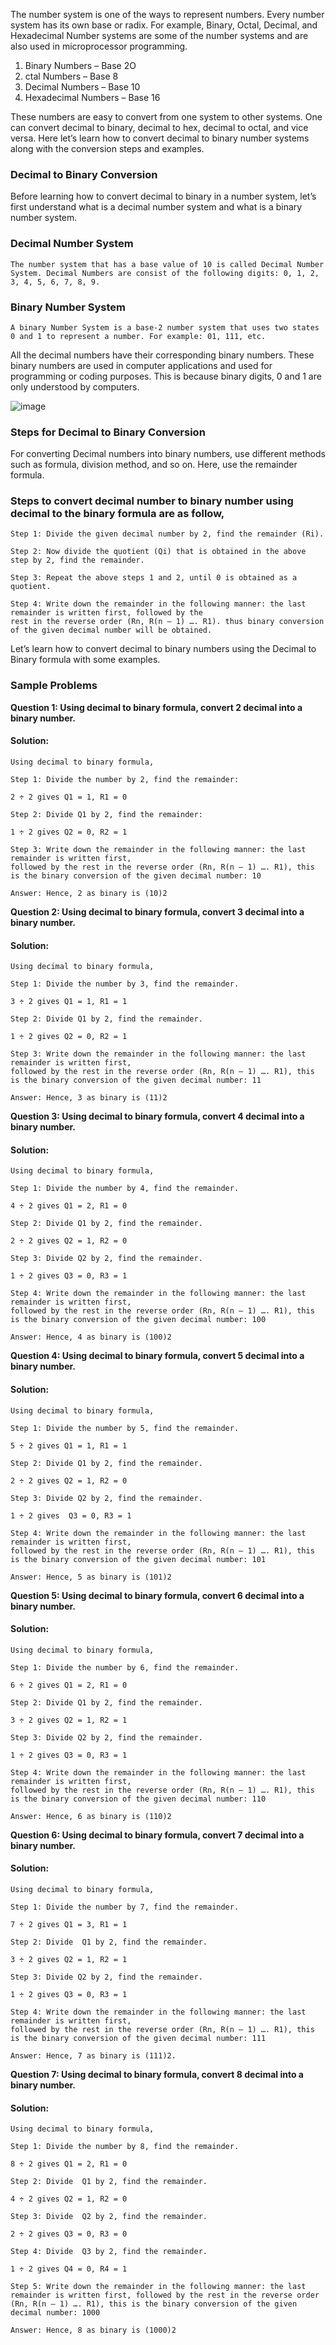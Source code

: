 The number system is one of the ways to represent numbers. Every number system has its own base or radix. For example, Binary, Octal, Decimal, and Hexadecimal Number systems are some of the number systems and are also used in microprocessor programming.

1. Binary Numbers – Base 2O
2. ctal Numbers – Base 8
3. Decimal Numbers – Base 10
4. Hexadecimal Numbers – Base 16

These numbers are easy to convert from one system to other systems. One can convert decimal to binary, decimal to hex, 
decimal to octal, and vice versa. Here let’s learn how to convert decimal to binary number systems along with the conversion 
steps and examples.

### Decimal to Binary Conversion
Before learning how to convert decimal to binary in a number system, let’s first understand what is a decimal number 
system and what is a binary number system.

### Decimal Number System
```
The number system that has a base value of 10 is called Decimal Number System. Decimal Numbers are consist of the following digits: 0, 1, 2, 3, 4, 5, 6, 7, 8, 9.
```
### Binary Number System
```
A binary Number System is a base-2 number system that uses two states 0 and 1 to represent a number. For example: 01, 111, etc.
```
All the decimal numbers have their corresponding binary numbers. These binary numbers are used in computer applications 
and used for programming or coding purposes. This is because binary digits, 0 and 1 are only understood by computers.

![image](https://user-images.githubusercontent.com/61406986/213919303-f027919f-ee27-4ad4-8bcb-625b6581b4e2.png)

### Steps for Decimal to Binary Conversion

For converting Decimal numbers into binary numbers, use different methods such as formula, division method, and so on. 
Here, use the remainder formula. 

### Steps to convert decimal number to binary number using decimal to the binary formula are as follow,
```
Step 1: Divide the given decimal number by 2, find the remainder (Ri).

Step 2: Now divide the quotient (Qi) that is obtained in the above step by 2, find the remainder.

Step 3: Repeat the above steps 1 and 2, until 0 is obtained as a quotient.

Step 4: Write down the remainder in the following manner: the last remainder is written first, followed by the 
rest in the reverse order (Rn, R(n – 1) …. R1). thus binary conversion of the given decimal number will be obtained.
```
Let’s learn how to convert decimal to binary numbers using the Decimal to Binary formula with some examples.

### Sample Problems

**Question 1: Using decimal to binary formula, convert 2 decimal into a binary number.**

#### Solution:
```
Using decimal to binary formula, 

Step 1: Divide the number by 2, find the remainder:

2 ÷ 2 gives Q1 = 1, R1 = 0

Step 2: Divide Q1 by 2, find the remainder:

1 ÷ 2 gives Q2 = 0, R2 = 1

Step 3: Write down the remainder in the following manner: the last remainder is written first, 
followed by the rest in the reverse order (Rn, R(n – 1) …. R1), this is the binary conversion of the given decimal number: 10

Answer: Hence, 2 as binary is (10)2
```
**Question 2: Using decimal to binary formula, convert 3 decimal into a binary number.**

#### Solution:
```
Using decimal to binary formula, 

Step 1: Divide the number by 3, find the remainder.

3 ÷ 2 gives Q1 = 1, R1 = 1

Step 2: Divide Q1 by 2, find the remainder.

1 ÷ 2 gives Q2 = 0, R2 = 1

Step 3: Write down the remainder in the following manner: the last remainder is written first, 
followed by the rest in the reverse order (Rn, R(n – 1) …. R1), this is the binary conversion of the given decimal number: 11

Answer: Hence, 3 as binary is (11)2
```
**Question 3: Using decimal to binary formula, convert 4 decimal into a binary number.**

#### Solution:
```
Using decimal to binary formula, 

Step 1: Divide the number by 4, find the remainder.

4 ÷ 2 gives Q1 = 2, R1 = 0

Step 2: Divide Q1 by 2, find the remainder.

2 ÷ 2 gives Q2 = 1, R2 = 0

Step 3: Divide Q2 by 2, find the remainder.

1 ÷ 2 gives Q3 = 0, R3 = 1

Step 4: Write down the remainder in the following manner: the last remainder is written first, 
followed by the rest in the reverse order (Rn, R(n – 1) …. R1), this is the binary conversion of the given decimal number: 100

Answer: Hence, 4 as binary is (100)2
```
**Question 4: Using decimal to binary formula, convert 5 decimal into a binary number.**

#### Solution:
```
Using decimal to binary formula, 

Step 1: Divide the number by 5, find the remainder.

5 ÷ 2 gives Q1 = 1, R1 = 1

Step 2: Divide Q1 by 2, find the remainder.

2 ÷ 2 gives Q2 = 1, R2 = 0

Step 3: Divide Q2 by 2, find the remainder.

1 ÷ 2 gives  Q3 = 0, R3 = 1

Step 4: Write down the remainder in the following manner: the last remainder is written first, 
followed by the rest in the reverse order (Rn, R(n – 1) …. R1), this is the binary conversion of the given decimal number: 101

Answer: Hence, 5 as binary is (101)2
```
**Question 5: Using decimal to binary formula, convert 6 decimal into a binary number.**

#### Solution:
```
Using decimal to binary formula,

Step 1: Divide the number by 6, find the remainder.

6 ÷ 2 gives Q1 = 2, R1 = 0

Step 2: Divide Q1 by 2, find the remainder.

3 ÷ 2 gives Q2 = 1, R2 = 1

Step 3: Divide Q2 by 2, find the remainder.

1 ÷ 2 gives Q3 = 0, R3 = 1

Step 4: Write down the remainder in the following manner: the last remainder is written first, 
followed by the rest in the reverse order (Rn, R(n – 1) …. R1), this is the binary conversion of the given decimal number: 110

Answer: Hence, 6 as binary is (110)2
```
**Question 6: Using decimal to binary formula, convert 7 decimal into a binary number.**

#### Solution:
```
Using decimal to binary formula, 

Step 1: Divide the number by 7, find the remainder.

7 ÷ 2 gives Q1 = 3, R1 = 1

Step 2: Divide  Q1 by 2, find the remainder.

3 ÷ 2 gives Q2 = 1, R2 = 1

Step 3: Divide Q2 by 2, find the remainder.

1 ÷ 2 gives Q3 = 0, R3 = 1

Step 4: Write down the remainder in the following manner: the last remainder is written first, 
followed by the rest in the reverse order (Rn, R(n – 1) …. R1), this is the binary conversion of the given decimal number: 111

Answer: Hence, 7 as binary is (111)2.
```
**Question 7: Using decimal to binary formula, convert 8 decimal into a binary number.**

#### Solution:
```
Using decimal to binary formula, 

Step 1: Divide the number by 8, find the remainder.

8 ÷ 2 gives Q1 = 2, R1 = 0

Step 2: Divide  Q1 by 2, find the remainder.

4 ÷ 2 gives Q2 = 1, R2 = 0

Step 3: Divide  Q2 by 2, find the remainder.

2 ÷ 2 gives Q3 = 0, R3 = 0

Step 4: Divide  Q3 by 2, find the remainder.

1 ÷ 2 gives Q4 = 0, R4 = 1

Step 5: Write down the remainder in the following manner: the last remainder is written first, followed by the rest in the reverse order (Rn, R(n – 1) …. R1), this is the binary conversion of the given decimal number: 1000

Answer: Hence, 8 as binary is (1000)2
```
